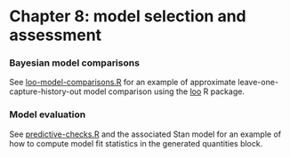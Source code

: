 # Chapter 8: model selection and assessment

### Bayesian model comparisons

See [loo-model-comparisons.R](loo-model-comparisons.R) for an example of 
approximate leave-one-capture-history-out model comparison using the 
[loo](https://cran.r-project.org/package=loo) R package.

### Model evaluation

See [predictive-checks.R](predictive-checks.R) and the associated Stan model
for an example of how to compute model fit statistics in the generated 
quantities block. 
